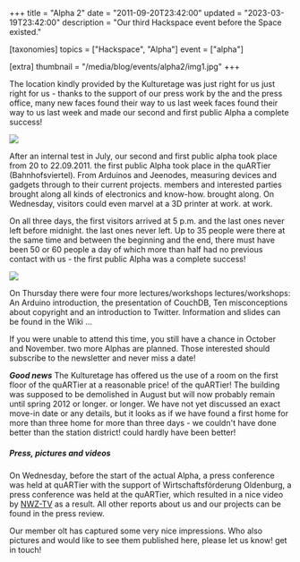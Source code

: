 +++
title = "Alpha 2"
date = "2011-09-20T23:42:00"
updated = "2023-03-19T23:42:00"
description = "Our third Hackspace event before the Space existed."

[taxonomies]
topics = ["Hackspace", "Alpha"]
event = ["alpha"]

[extra]
thumbnail = "/media/blog/events/alpha2/img1.jpg"
+++

The location kindly provided by the Kulturetage was just right for us
just right for us - thanks to the support of our press work by the
and the press office, many new faces found their way to us last week
faces found their way to us last week and made our second and first public Alpha
a complete success!

![](/media/blog/events/alpha2/img1.jpg)

After an internal test in July, our second and first public alpha took place from 20 to 22.09.2011.
the first public Alpha took place in the quARTier (Bahnhofsviertel). From Arduinos
and Jeenodes, measuring devices and gadgets through to their current projects.
members and interested parties brought along all kinds of electronics and know-how.
brought along. On Wednesday, visitors could even marvel at a 3D printer at work.
at work.

On all three days, the first visitors arrived at 5 p.m. and the last ones never left before midnight.
the last ones never left. Up to 35 people were there at the same time and
between the beginning and the end, there must have been 50 or 60 people a day
of which more than half had no previous contact with us - the first public Alpha was a complete success!

![](/media/blog/events/alpha2/img2.jpg)

On Thursday there were four more lectures/workshops
lectures/workshops: An Arduino introduction, the presentation of CouchDB, Ten
misconceptions about copyright and an introduction to Twitter. Information and slides
can be found in the Wiki ...

If you were unable to attend this time, you still have a chance in October and November.
two more Alphas are planned. Those interested should subscribe to the newsletter and never miss a date!

***Good news*** The Kulturetage has offered us the use of a room on the first floor of the quARTier at a reasonable
price!
of the quARTier! The building was supposed to be demolished in August
but will now probably remain until spring 2012 or longer.
or longer. We have not yet discussed an exact move-in date or any
details, but it looks as if we have found a first home for more than three
home for more than three days - we couldn't have done better than the station district!
could hardly have been better!

##### Press, pictures and videos

On Wednesday, before the start of the actual Alpha, a press conference was held at quARTier with the support of
Wirtschaftsförderung Oldenburg, a press conference was held at the quARTier, which resulted in a nice video
by [NWZ-TV](https://web.archive.org/web/20111109131512/https://nwzonline.de/Video/Des-Tftlers-Paradies_1175142740001.html)
as a result. All other reports about us and our projects can be found
in the press review.

Our member olt has captured some very nice impressions. Who also
pictures and would like to see them published here, please let us know!
get in touch!
